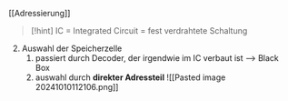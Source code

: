 [[Adressierung]]


> [!hint] IC = Integrated Circuit = fest verdrahtete Schaltung



2. Auswahl der Speicherzelle
	1. passiert durch Decoder, der irgendwie im IC verbaut ist --> Black Box
	2. auswahl durch **direkter Adressteil**
![[Pasted image 20241010112106.png]]
